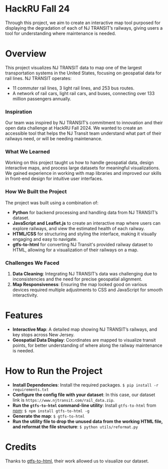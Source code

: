 # HackRU Fall 24
Through this project, we aim to create an interactive map tool purposed for displaying the degradation of each of NJ TRANSIT’s railways, giving users a tool for understanding where maintenance is needed.
# Overview
This project visualizes NJ TRANSIT data to map one of the largest transportation systems in the United States, focusing on geospatial data for rail lines. NJ TRANSIT operates:
- 11 commuter rail lines, 3 light rail lines, and 253 bus routes.
- A network of rail cars, light rail cars, and buses, connecting over 133 million passengers annually.
### Inspiration
Our team was inspired by NJ TRANSIT’s commitment to innovation and their open data challenge at HackRU Fall 2024. We wanted to create an accessible tool that helps the NJ Transit team understand what part of their railways need, or will be needing maintenance.
### What We Learned
Working on this project taught us how to handle geospatial data, design interactive maps, and process large datasets for meaningful visualizations. We gained experience in working with map libraries and improved our skills in front-end design for intuitive user interfaces.
### How We Built the Project
The project was built using a combination of:
- **Python** for backend processing and handling data from NJ TRANSIT’s dataset.
- **JavaScript and Leaflet.js** to create an interactive map where users can explore railways, and view the estimated health of each railway.
- **HTML/CSS** for structuring and styling the interface, making it visually engaging and easy to navigate.
- **gtfs-to-html** for converting NJ Transit's provided railway dataset to HTML, allowing for a visualization of their railways on a map.
### Challenges We Faced
1. **Data Cleaning**: Integrating NJ TRANSIT’s data was challenging due to inconsistencies and the need for precise geospatial alignment.
2. **Map Responsiveness**: Ensuring the map looked good on various devices required multiple adjustments to CSS and JavaScript for smooth interactivity.
# Features
- **Interactive Map**: A detailed map showing NJ TRANSIT’s railways, and key stops across New Jersey.
- **Geospatial Data Display**: Coordinates are mapped to visualize transit points, for better understanding of where along the railway maintenance is needed.
# How to Run the Project 
- **Install Dependencies**: Install the required packages.
```$ pip install -r requirements.txt```
- **Configure the config file with your dataset**: In this case, our dataset link is `https://www.njtransit.com/rail_data.zip`.
- **Run the `gtfs-to-html` command-line utility**: Install `gtfs-to-html` from [npm](https://npmjs.org/):
```$ npm install gtfs-to-html -g```
- **Generate the map**:
```$ gtfs-to-html```
- **Run the utility file to drop the unused data from the working HTML file, and reformat the file structure**:
```$ python utils/reformat.py```
# Credits
Thanks to [gtfs-to-html](https://github.com/BlinkTagInc/gtfs-to-html), their work allowed us to visualize our dataset.
